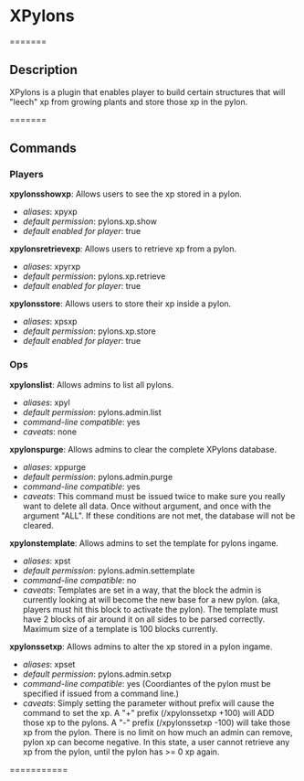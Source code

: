 # XPylons
=======
## Description
XPylons is a plugin that enables player to build certain structures that will "leech" xp from growing plants and store those xp in the pylon.

=======
## Commands
### Players

**xpylonsshowxp**: Allows users to see the xp stored in a pylon.
* *aliases*: xpyxp
* *default permission*: pylons.xp.show
* *default enabled for player*: true

**xpylonsretrievexp**: Allows users to retrieve xp from a pylon.
* *aliases*: xpyrxp
* *default permission*: pylons.xp.retrieve
* *default enabled for player*: true

**xpylonsstore**: Allows users to store their xp inside a pylon.
* *aliases*: xpsxp
* *default permission*: pylons.xp.store
* *default enabled for player*: true

### Ops

**xpylonslist**: Allows admins to list all pylons.
* *aliases*: xpyl
* *default permission*: pylons.admin.list
* *command-line compatible*: yes
* *caveats*: none

**xpylonspurge**: Allows admins to clear the complete XPylons database.
* *aliases*: xppurge
* *default permission*: pylons.admin.purge
* *command-line compatible*: yes
* *caveats*: This command must be issued twice to make sure you really want to delete all data. Once without argument, and once with the argument "ALL". If these conditions are not met, the database will not be cleared.

**xpylonstemplate**: Allows admins to set the template for pylons ingame.
* *aliases*: xpst
* *default permission*: pylons.admin.settemplate
* *command-line compatible*: no
* *caveats*: Templates are set in a way, that the block the admin is currently looking at will become the new base for a new pylon. (aka, players must hit this block to activate the pylon). The template must have 2 blocks of air around it on all sides to be parsed correctly. Maximum size of a template is 100 blocks currently.

**xpylonssetxp**: Allows admins to alter the xp stored in a pylon ingame.
* *aliases*: xpset
* *default permission*: pylons.admin.setxp
* *command-line compatible*: yes (Coordiantes of the pylon must be specified if issued from a command line.)
* *caveats*: Simply setting the parameter without prefix will cause the command to set the xp. A "+" prefix (/xpylonssetxp +100) will ADD those xp to the pylons. A "-" prefix (/xpylonssetxp -100) will take those xp from the pylon. There is no limit on how much an admin can remove, pylon xp can become negative. In this state, a user cannot retrieve any xp from the pylon, until the pylon has >= 0 xp again.

===========
